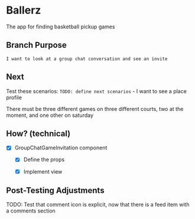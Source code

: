 # Ballerz
The app for finding basketball pickup games


## Branch Purpose
    I want to look at a group chat conversation and see an invite

## Next 
Test these scenarios:
    `TODO: define next scenarios` 
    - I want to see a place profile
        
There must be three different games on three different courts, two at the moment, and one other on saturday


## How? (technical)
- [x] GroupChatGameInvitation component
    - [x] Define the props
    - [x] Implement view


## Post-Testing Adjustments
TODO: Test that comment icon is explicit, now that there is a feed item with a comments section